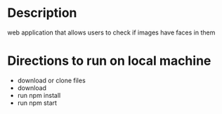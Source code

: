 # Description
web application that allows users to check if images have faces in them

# Directions to run on local machine
- download or clone files 
- download 
- run npm install
- run npm start

